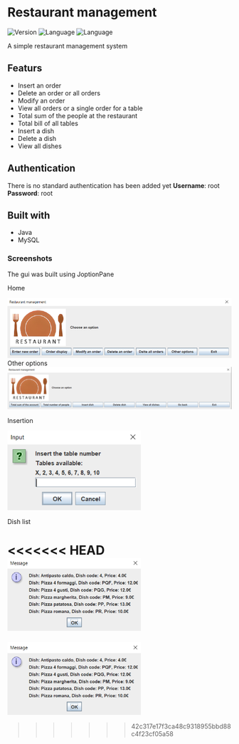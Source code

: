 # Restaurant management

![Version](https://img.shields.io/badge/Version-0.1.0-brightgreen)
![Language](https://img.shields.io/badge/Language-Java-blue)
![Language](https://img.shields.io/badge/Language-SQL-purple)

A simple restaurant management system

## Featurs
- Insert an order
- Delete an order or all orders
- Modify an order
- View all orders or a single order for a table
- Total sum of the people at the restaurant
- Total bill of all tables
- Insert a dish
- Delete a dish
- View all dishes

## Authentication
There is no standard authentication has been added yet
**Username**: root
**Password**: root

## Built with
- Java
- MySQL

### Screenshots
The gui was built using JoptionPane

Home

<img src="/image/home.png" alt="home" width="800"/>
Other options

<img src="/image/home2.png" alt="home2" width="800"/>

Insertion

<img src="/image/insert.png" alt="insert" width="300"/>

Dish list

<<<<<<< HEAD
<img src="/image/dish.png" alt="dish" width="300"/>
=======
<img src="/image/dish.png" alt="dish" width="300"/>

>>>>>>> 42c317e17f3ca48c9318955bbd88c4f23cf05a58
